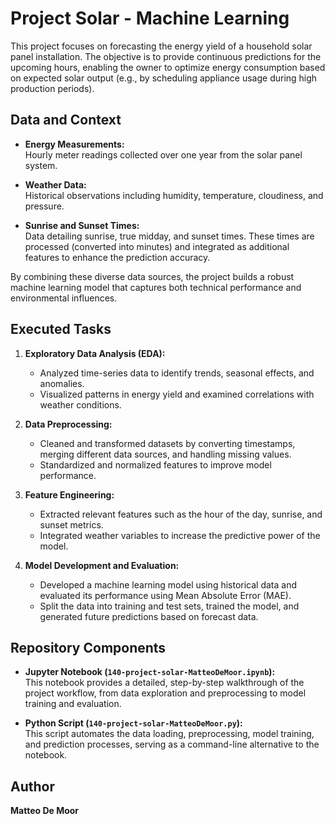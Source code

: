 # Project Solar - Machine Learning

This project focuses on forecasting the energy yield of a household solar panel installation. The objective is to provide continuous predictions for the upcoming hours, enabling the owner to optimize energy consumption based on expected solar output (e.g., by scheduling appliance usage during high production periods).

## Data and Context

- **Energy Measurements:**  
  Hourly meter readings collected over one year from the solar panel system.

- **Weather Data:**  
  Historical observations including humidity, temperature, cloudiness, and pressure.

- **Sunrise and Sunset Times:**  
  Data detailing sunrise, true midday, and sunset times. These times are processed (converted into minutes) and integrated as additional features to enhance the prediction accuracy.

By combining these diverse data sources, the project builds a robust machine learning model that captures both technical performance and environmental influences.

## Executed Tasks

1. **Exploratory Data Analysis (EDA):**  
   - Analyzed time-series data to identify trends, seasonal effects, and anomalies.
   - Visualized patterns in energy yield and examined correlations with weather conditions.

2. **Data Preprocessing:**  
   - Cleaned and transformed datasets by converting timestamps, merging different data sources, and handling missing values.
   - Standardized and normalized features to improve model performance.

3. **Feature Engineering:**  
   - Extracted relevant features such as the hour of the day, sunrise, and sunset metrics.
   - Integrated weather variables to increase the predictive power of the model.

4. **Model Development and Evaluation:**  
   - Developed a machine learning model using historical data and evaluated its performance using Mean Absolute Error (MAE).
   - Split the data into training and test sets, trained the model, and generated future predictions based on forecast data.

## Repository Components

- **Jupyter Notebook (`140-project-solar-MatteoDeMoor.ipynb`):**  
  This notebook provides a detailed, step-by-step walkthrough of the project workflow, from data exploration and preprocessing to model training and evaluation.

- **Python Script (`140-project-solar-MatteoDeMoor.py`):**  
  This script automates the data loading, preprocessing, model training, and prediction processes, serving as a command-line alternative to the notebook.

## Author

**Matteo De Moor**
